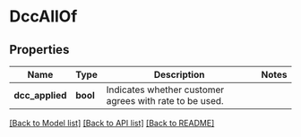 # DccAllOf

## Properties
Name | Type | Description | Notes
------------ | ------------- | ------------- | -------------
**dcc_applied** | **bool** | Indicates whether customer agrees with rate to be used. | 

[[Back to Model list]](../README.md#documentation-for-models) [[Back to API list]](../README.md#documentation-for-api-endpoints) [[Back to README]](../README.md)


